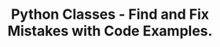 ---
layout: fix-mistakes-solution
title: Python Classes - Find and Fix Mistakes with Code Examples.
description: Learn how to identify and fix common mistakes in Python classes with this step-by-step guide. Perfect for beginners to understand constructors, instance variables, and methods in object-oriented programming.

difficulty:
  beginner: true
  intermediate: false
  advanced: false

topic: Classes

buggy_code: |
  class Person:
      def __init__(name, age):
          name = name
          age = age

      def greet():
          print("Hello, my name is " + self.name)

  person1 = Person("Alice", 30)
  person1.greet()

mistakes:
  - Missing `self` in the constructor parameter list. The first parameter of any instance method must be `self`.
  - Wrong assignment in `__init__`: it should use `self.name = name` instead of `name = name`.
  - Missing `self` in `greet` method parameters.
  - Using `self.name` without initializing `self.name` in the constructor.

corrected_code: |
  class Person:
      def __init__(self, name, age):
          self.name = name
          self.age = age

      def greet(self):
          print("Hello, my name is " + self.name)

  person1 = Person("Alice", 30)
  person1.greet()

related_challenges:
  - name: Find and Fix Mistakes in Python Classes
    url: ../find-fix-mistakes-classes.md
---